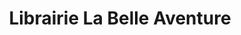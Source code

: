 ---
title: "Librairie La Belle Aventure"
url: /dol-de-bretagne/librairie-la-belle-aventure/
shop: livres
---